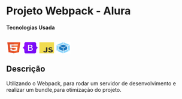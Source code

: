 # Projeto Webpack - Alura

<p><strong>Tecnologias Usada</strong></p>
<div style="display: inline_block"><br>

<img align="center" alt="Gui-HTML" height="30" width="40" src="https://raw.githubusercontent.com/devicons/devicon/master/icons/html5/html5-original.svg">
  <img align="center" alt="Gui-CSS" height="30" width="40" src="https://github.com/devicons/devicon/blob/master/icons/bootstrap/bootstrap-original.svg">
   <img align="center" alt="Gui-JS" height="30" width="40" src="https://github.com/devicons/devicon/blob/master/icons/javascript/javascript-original.svg">
   <img align="center" alt="Gui-JS" height="30" width="40" src="https://github.com/devicons/devicon/blob/master/icons/webpack/webpack-original.svg">
  </div>
  
  <h2>Descrição </h2>
  <p> Utilizando o Webpack, para rodar um servidor de desenvolvimento e realizar um bundle,para otimização do projeto. </p>
  
